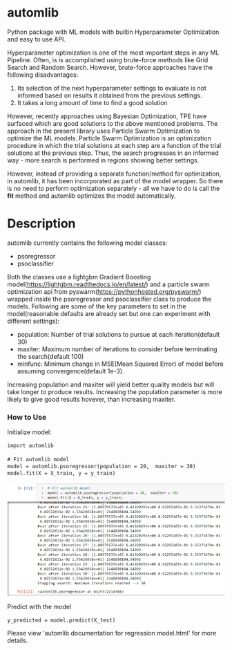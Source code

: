# automlib
Python package with ML models with builtin Hyperparameter Optimization and easy to use API.

Hyperparameter optimization is one of the most important steps in any ML Pipeline. Often, is is accomplished using brute-force methods like Grid Search and Random Search. However, brute-force approaches have the following disadvantages:
  1. Its selection of the next hyperparameter settings to evaluate is not informed based on results it obtained from the previous settings.
  2. It takes a long amount of time to find a good solution
 
However, recently approaches using Bayesian Optimization, TPE have surfaced which are good solutions to the above mentioned problems. The approach in the present library uses Particle Swarm Optimization to optimize the ML models. Particle Swarm Optimization is an optimization procedure in which the trial solutions at each step are a function of the trial solutions at the previous step. Thus, the search progresses in an informed way - more search is performed in regions showing better settings.           

However, instead of providing a separate function/method for optimization, in automlib, it has been incorporated as part of the model wrapper. So there is no need to perform optimization separately - all we have to do is call the **fit** method and automlib optimizes the model automatically.

# Description
automlib currently contains the following model classes: 
* psoregressor
* psoclassifier

Both the classes use a lightgbm Gradient Boosting model(https://lightgbm.readthedocs.io/en/latest/) and a particle swarm optimization api from pyswarm(https://pythonhosted.org/pyswarm/) wrapped inside the psoregressor and psoclassifier class to produce the models. 
Following are some of the key parameters to set in the model(reasonable defaults are already set but one can experiment with different settings):
* population: Number of trial solutions to pursue at each iteration(default 30)
* maxiter: Maximum number of iterations to consider before terminating the search(default 100)
* minfunc: Minimum change in MSE(Mean Squared Error) of model before assuming convergence(default 1e-3). 

Increasing population and maxiter will yield better quality models but will take longer to produce results. Increasing the population parameter is more likely to give good results hovever, than increasing maxiter.  

### How to Use
Initialize model:
```
import automlib

# Fit automlib model
model = automlib.psoregressor(population = 20,  maxiter = 30)
model.fit(X = X_train, y = y_train)
```
![Training Progress](/automlib_reg.PNG)

Predict with the model
```
y_predicted = model.predict(X_test)
```

Please view 'automlib documentation for regression model.html' for more details.

